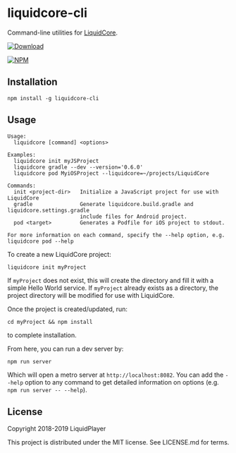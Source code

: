 # liquidcore-cli

Command-line utilities for [LiquidCore](https://github.com/LiquidPlayer/LiquidCore).

[![Download](https://img.shields.io/npm/dt/liquidcore-cli.svg)](https://www.npmjs.com/package/liquidcore-cli)

[![NPM](https://nodei.co/npm/liquidcore-cli.png)](https://nodei.co/npm/liquidcore-cli/)

## Installation
    npm install -g liquidcore-cli

## Usage

```
Usage:
  liquidcore [command] <options>

Examples:
  liquidcore init myJSProject
  liquidcore gradle --dev --version='0.6.0'
  liquidcore pod MyiOSProject --liquidcore=~/projects/LiquidCore

Commands:
  init <project-dir>   Initialize a JavaScript project for use with LiquidCore
  gradle               Generate liquidcore.build.gradle and liquidcore.settings.gradle
                       include files for Android project.
  pod <target>         Generates a Podfile for iOS project to stdout.
  
For more information on each command, specify the --help option, e.g.
liquidcore pod --help
```

To create a new LiquidCore project:

    liquidcore init myProject
    
If `myProject` does not exist, this will create the directory and fill it with a simple
Hello World service.  If `myProject` already exists as a directory, the project directory
will be modified for use with LiquidCore.

Once the project is created/updated, run:

    cd myProject && npm install
    
to complete installation.

From here, you can run a dev server by:

    npm run server

Which will open a metro server at `http://localhost:8082`.  You can add the `--help` option to any
command to get detailed information on options (e.g. `npm run server -- --help`).

## License

Copyright 2018-2019 LiquidPlayer

This project is distributed under the MIT license.  See LICENSE.md for terms.
